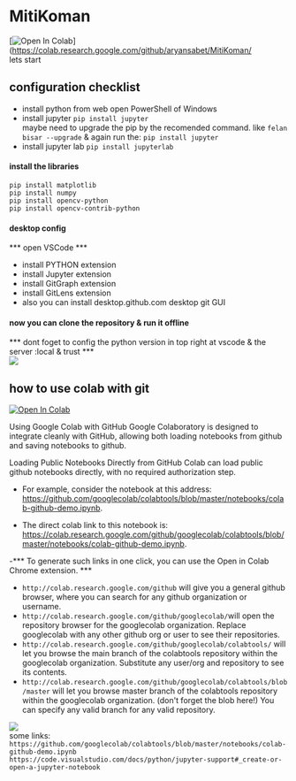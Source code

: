 # MitiKoman
[![Open In Colab](https://colab.research.google.com/assets/colab-badge.svg)](https://colab.research.google.com/github/aryansabet/MitiKoman/   
lets start
## configuration checklist
- install python from web
open PowerShell of Windows
- install jupyter
`pip install jupyter`  
maybe need to upgrade the pip by the recomended command. like `felan bisar --upgrade`
& again run the:
`pip install jupyter`
- install jupyter lab
`pip install jupyterlab`
#### install the libraries
`pip install matplotlib`  
`pip install numpy`  
`pip install opencv-python`  
`pip install opencv-contrib-python`  
#### desktop config
*** open VSCode ***
- install PYTHON extension
- install Jupyter extension
- install GitGraph extension
- install GitLens extension
- also you can install desktop.github.com  desktop git GUI 
#### now you can clone the repository & run it offline
 *** dont foget to config the python version in top right at vscode
& the server :local & trust  ***  
![](https://code.visualstudio.com/assets/docs/python/jupyter/native-code-cells-01.png)
## how to use  colab with git

[![Open In Colab](https://colab.research.google.com/assets/colab-badge.svg)](https://colab.research.google.com/github/aryansabet/MitiKoman/)  

Using Google Colab with GitHub
Google Colaboratory is designed to integrate cleanly with GitHub, allowing both loading notebooks from github and saving notebooks to github.  

Loading Public Notebooks Directly from GitHub
Colab can load public github notebooks directly, with no required authorization step.  

- For example, consider the notebook at this address: https://github.com/googlecolab/colabtools/blob/master/notebooks/colab-github-demo.ipynb.   

- The direct colab link to this notebook is: https://colab.research.google.com/github/googlecolab/colabtools/blob/master/notebooks/colab-github-demo.ipynb.  

-*** To generate such links in one click, you can use the Open in Colab Chrome extension.  ***


- `http://colab.research.google.com/github` will give you a general github browser, where you can search for any github organization or username.  
- `http://colab.research.google.com/github/googlecolab/`will open the repository browser for the googlecolab organization. Replace googlecolab with any other github org or user to see their repositories.  
- `http://colab.research.google.com/github/googlecolab/colabtools/` will let you browse the main branch of the colabtools repository within the googlecolab organization. Substitute any user/org and repository to see its contents.  
- `http://colab.research.google.com/github/googlecolab/colabtools/blob/master` will let you browse master branch of the colabtools repository within the googlecolab organization. (don't forget the blob here!) You can specify any valid branch for any valid repository.  

![](https://i.pinimg.com/originals/70/41/84/704184b14c84b139bbee80107fe9dd04.png)  
some links:  
`https://github.com/googlecolab/colabtools/blob/master/notebooks/colab-github-demo.ipynb`  
`https://code.visualstudio.com/docs/python/jupyter-support#_create-or-open-a-jupyter-notebook`

